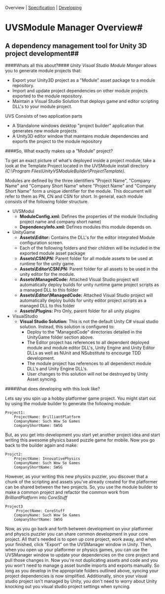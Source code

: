 Overview | [Specification](SPECIFICATION.md) | [Developing](DEVELOPMENT.md)
# UVSModule Manager Overview#
## A dependency management tool for Unity 3D project development##

####Whats all this about?####
*Unity Visual Studio Module Manger* allows you to generate module projects that:

* Export your Unity3D project as a "Module" asset package to a module repository.
* Import and update project dependencies on other module projects exported to the module repository.
* Maintain a Visual Studio Solution that deploys game and editor scripting DLL's to your module project.

UVS Consists of two application parts

* A Standalone windows desktop "project builder" application that generates new module projects
* A Unity3D editor window that maintains module dependencies and exports the project to the module repository

####So, What exactly makes up a "Module" project?

To get an exact picture of what's deployed inside a project module, take a look at the Template Project located in the UVSModule install directory *(C:\Program Files\UnityVSModuleBuilder\ProjectTemplate)*.

Modules are defined by the three identifiers "Project Name", "Company Name" and "Company Short Name" where "Project Name" and "Company Short Name" form a unique identifier for the module. This document will refer to them as PN, CN and CSN for short. In general, each module consists of the following folder structure.

* UVSModul
 	* **ModuleConfig.xml:** Defines the properties of the module (Including project name and company short name)
 	* **DependencyInfo.xml:** Defines modules this module depends on. 
* UnityGame
	* **Assets\Editor:** Contains the DLL's for the editor integrated Module configuration screen. 
	* Each of the following folders and their children will be included in the exported module asset package  
	* **Assets\CSN\PN\:** Parent folder for all module assets to be used at runtime for the unity game.
	* **Assets\Editor\CSN\PN:** Parent folder for all assets to be used in the unity editor for the module.
	* **Assets\ManagedCode:** Attached Visual Studio project will automatically deploy builds for unity runtime game project scripts as a managed DLL to this folder
	* **Assets\Editor\ManagedCode:** Attached Visual Studio project will automatically deploy builds for unity editor project scripts as a managed DLL to this folder
	* **Assets\Plugins:** Pro Only, parent folder for all unity plugins
* VisualStudio
	* **Visual Studio Solution:** This is not the default Unity C# visual  studio solution. Instead, this solution is configured to:
		* Deploy to the "ManagedCode" directories detailed in the UnityGame folder section above.
		* The Editor project has references to all dependent deployed module and module editor DLL's, Unity Engine and Unity Editor DLLs as well as NUnit and NSubstitute to encourge TDD development.
		* The module project has references to all dependenct module DLL's and Unity Engine DLL's.
		* User changes to this solution will not be destroyed by Unity Asset syncing.

####What does developing with this look like?

Lets say you spin up a hobby platformer game project. You might start out by using the module builder to generate the following module:

	Project1:
		ProjectName: BrilliantPlatform
		CompanyName: Such Wow So Games
		CompanyShortName: SWSG

But, as you get into development you start yet another project idea and start writing this awesome physics based puzzle game for mobile. Now you go back to the builder again and make:

	Projct2:
		ProjectName: InnovativePhysics
		CompanyName: Such Wow So Games
		CompanyShortName: SWSG

However, as your writing this new physics puzzler, you discover that a chunk of the scripting and assets you've already created for the platformer can be shared between the two projects. So, you use the module builder to make a common project and refactor the common work from *BrilliantPlatform* into *CoreStuff*

	Project3
		 ProjectName: CoreStuff
		CompanyName: Such Wow So Games
		CompanyShortName: SWSG

Now, as you go back and forth between development on your platformer and physcis puzzler you can share common development in your core project. All that's needed is to open up core project, work away, and when your finished, click "Export" on the UVSManager window in Unity. Then, when you open up your platformer or physics games, you can use the UVSManager window to update your dependencies on the core project and pull those changes in. Now you're not duplicating assets and code and you you won't need to manage g asset bundle imports and exports manually. So long as you develop in the appropriate folders outlined above, syncing your project dependencies is now simplified. Additionally, since your visual studio project isn't managed by Unity, you don't need to worry about Unity knocking out you visual studio project settings when syncing. 
